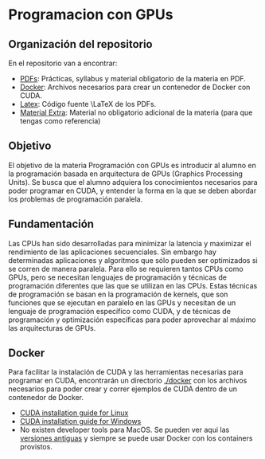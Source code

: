 Programacion con GPUs
=======================================================================================================================

Organización del repositorio
-----------------------------------------------------------------------------------------------------------------------
En el repositorio van a encontrar:

- [PDFs](./pdf): Prácticas, syllabus y material obligatorio de la materia en PDF.
- [Docker](./docker): Archivos necesarios para crear un contenedor de Docker con CUDA.
- [Latex](./latex): Código fuente \LaTeX de los PDFs.
- [Material Extra](./material_extra): Material no obligatorio adicional de la materia (para que tengas como referencia)


Objetivo
-----------------------------------------------------------------------------------------------------------------------
El objetivo de la materia Programación con GPUs es introducir al alumno en la programación basada en arquitectura de
GPUs (Graphics Processing Units). Se busca que el alumno adquiera los conocimientos necesarios para poder programar en
CUDA, y entender la forma en la que se deben abordar los problemas de programación paralela.


Fundamentación
-----------------------------------------------------------------------------------------------------------------------
Las CPUs han sido desarrolladas para minimizar la latencia y maximizar el rendimiento de las aplicaciones secuenciales.
Sin embargo hay determinadas aplicaciones y algoritmos que sólo pueden ser optimizados si se corren de manera paralela.
Para ello se requieren tantos CPUs como GPUs, pero se necesitan lenguajes de programación y técnicas de programación
diferentes que las que se utilizan en las CPUs.
Estas técnicas de programación se basan en la programación de kernels, que son funciones que se ejecutan en paralelo en
las GPUs y necesitan de un lenguaje de programación específico como CUDA, y de técnicas de programación y optimización
específicas para poder aprovechar al máximo las arquitecturas de GPUs.


Docker
-----------------------------------------------------------------------------------------------------------------------
Para facilitar la instalación de CUDA y las herramientas necesarias para programar en CUDA, encontrarán un directorio
[./docker](./docker) con los archivos necesarios para poder crear y correr ejemplos de CUDA dentro de un contenedor de
Docker.

- [CUDA installation guide for Linux](https://docs.nvidia.com/cuda/cuda-installation-guide-linux/)
- [CUDA installation guide for Windows](https://docs.nvidia.com/cuda/cuda-installation-guide-microsoft-windows/)
- No existen developer tools para MacOS. Se pueden ver aqui las [versiones
  antiguas](https://developer.nvidia.com/nvidia-cuda-toolkit-developer-tools-mac-hosts) y siempre se puede usar Docker
  con los containers provistos.
